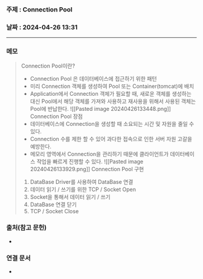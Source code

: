 ### 주제 : Connection Pool

### 날짜 : 2024-04-26 13:31
----
### 메모
> Connection Pool이란?
> 	- Connection Pool 은 데이터베이스에 접근하기 위한 패턴
> 	- 미리 Connection 객체를 생성하여 Pool 또는 Container(tomcat)에 배치
> 	- Application에서 Connection 객체가 필요할 때, 새로운 객체를 생성하는 대신 Pool에서 해당 객체를 가져와 사용하고 재사용을 위해서 사용된 객체는 Pool에 반납한다.
> 	![[Pasted image 20240426133448.png]]
> Connection Pool 장점
> 	- 데이터베이스에 Connection을 생성할 때 소요되는 시간 및 자원을 줄일 수 있다.
> 	- Connection 수를 제한 할 수 있어 과다한 접속으로 인한 서버 자원 고갈을 예방한다.
> 	- 메모리 영역에서 Connection을 관리하기 때문에 클라이언트가 데이터베이스 작업을 빠르게 진행할 수 있다.
> 	![[Pasted image 20240426133929.png]]
> Connection Pool 구현
> 	1. DataBase Driver를 사용하여 DataBase 연결
> 	2. 데이터 읽기 / 쓰기를 위한 TCP / Socket Open
> 	3. Socket을 통해서 데이터 읽기 / 쓰기
> 	4. DataBase 연결 닫기
> 	5. TCP / Socket Close

### 출처(참고 문헌)
-

### 연결 문서
-

